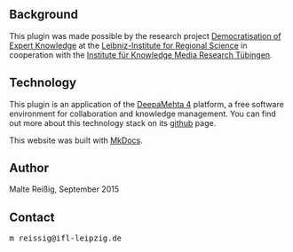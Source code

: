 
## Background

This plugin was made possible by the research project <a href="http://www.ifl-leipzig.de/en/research/project/detail/demokratisierung_von_expertenwissen.html">Democratisation of Expert Knowledge</a> at the <a href="http://www.ifl-leipzig.de">Leibniz-Institute for Regional Science</a> in cooperation with the <a href="http://www.iwm-kmrc.de">Institute für Knowledge Media Research T&uuml;bingen</a>.

## Technology

This plugin is an application of the <a href="http://www.deepamehta.de">DeepaMehta 4</a> platform, a free software environment for collaboration and knowledge management. You can find out more about this technology stack on its <a href="http://github.com/jri/deepamehta">github</a> page.

This website was built with <a href="http://www.mkdocs.org/">MkDocs</a>.

## Author

Malte Reißig, September 2015

## Contact

<pre>m_reissig@ifl-leipzig.de</pre>
